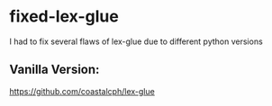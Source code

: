 # fixed-lex-glue
I had to fix several flaws of lex-glue due to different python versions

## Vanilla Version:
https://github.com/coastalcph/lex-glue
